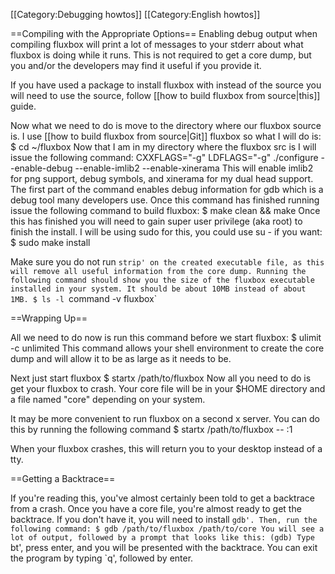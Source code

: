 [[Category:Debugging howtos]]
[[Category:English howtos]]

==Compiling with the Appropriate Options==
Enabling debug output when compiling fluxbox will print a lot of messages to your stderr about what fluxbox is doing while it runs. This is not required to get a core dump, but you and/or the developers may find it useful if you provide it.

If you have used a package to install fluxbox with instead of the source you will need to use the source, follow [[how to build fluxbox from source|this]] guide.

Now what we need to do is move to the directory where our fluxbox source is. I use [[how to build fluxbox from source|Git]] fluxbox so what I will do is:
  $ cd ~/fluxbox
Now that I am in my directory where the fluxbox src is I will issue the following command:
  CXXFLAGS="-g" LDFLAGS="-g" ./configure  --enable-debug --enable-imlib2 --enable-xinerama
This will enable imlib2 for png support, debug symbols, and xinerama for my dual head support.  The first part of the command  enables debug information for gdb which is a debug tool many developers use. Once this command has finished running issue the following command to build fluxbox:
  $ make clean && make
Once this has finished you will need to gain super user privilege (aka root) to finish the install. I will be using sudo for this, you could use su - if you want:
  $ sudo make install

Make sure you do not run `strip' on the created executable file, as this will remove all useful information from the core dump. Running the following command should show you the size of the fluxbox executable installed in your system. It should be about 10MB instead of about 1MB.
  $ ls -l `command -v fluxbox`

==Wrapping Up==

All we need to do now is run this command before we start fluxbox:
  $ ulimit -c unlimited
This command allows your shell environment to create the core dump and will allow it to be as large as it needs to be. 

Next just start fluxbox
  $ startx /path/to/fluxbox
Now all you need to do is get your fluxbox to crash. Your core file will be in your $HOME directory and a file named "core" depending on your system.

It may be more convenient to run fluxbox on a second x server. You can do this by running the following command
  $ startx /path/to/fluxbox -- :1

When your fluxbox crashes, this will return you to your desktop instead of a tty.

==Getting a Backtrace==

If you're reading this, you've almost certainly been told to get a backtrace from a crash. Once you have a core file, you're almost ready to get the backtrace. If you don't have it, you will need to install `gdb'. Then, run the following command:
  $ gdb /path/to/fluxbox /path/to/core
You will see a lot of output, followed by a prompt that looks like this:
  (gdb)
Type `bt', press enter, and you will be presented with the backtrace. You can exit the program by typing `q', followed by enter.